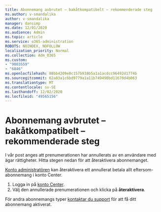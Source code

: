 ```yaml
---
title: Abonnemang avbrutet – bakåtkompatibelt – rekommenderade steg
ms.author: v-smandalika
author: v-smandalika
manager: dansimp
ms.date: 12/01/2020
ms.audience: Admin
ms.topic: article
ms.service: o365-administration
ROBOTS: NOINDEX, NOFOLLOW
localization_priority: Normal
ms.collection: Adm_O365
ms.custom:
- "9003559"
- "6846"
ms.openlocfilehash: 88bb4209e0c157b938b5a1a1acdcc96492d1774b
ms.sourcegitcommit: 62a83a1c6bd9779a1a11b749490bd11670d4b063
ms.translationtype: MT
ms.contentlocale: sv-SE
ms.lasthandoff: 12/02/2020
ms.locfileid: "49565156"
---
```

# <a name="subscription-cancelled---legacy---recommended-steps"></a>Abonnemang avbrutet – bakåtkompatibelt – rekommenderade steg

I vår post anges att prenumerationen har annullerats av en användare med ägar rättigheter. Hitta stegen nedan för att återaktivera abonnemanget.

[Konto administratören](https://docs.microsoft.com/azure/cost-management-billing/manage/billing-subscription-transfer?WT.mc_id=Portal-Microsoft_Azure_Support#whoisaa) kan återaktivera ett annullerat betala allt eftersom-abonnemang i konto Center.

1. Logga in på [konto Center](https://account.azure.com/Subscriptions).
2. Välj den annullerade prenumerationen och klicka på **återaktivera**.

För andra abonnemangs typer [kontaktar du support](https://ms.portal.azure.com/#blade/Microsoft_Azure_Support/HelpAndSupportBlade/overview) för att få ditt abonnemang aktiverat.
